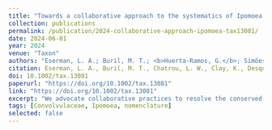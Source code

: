 ```yaml
---
title: "Towards a collaborative approach to the systematics of Ipomoea: a response to the rebuttal on changing the conserved type of <em>Ipomoea</em>"
collection: publications
permalink: /publication/2024-collaborative-approach-ipomoea-tax13081/
date: 2024-06-01
year: 2024
venue: "Taxon"
authors: "Eserman, L. A.; Buril, M. T.; <b>Huerta-Ramos, G.</b>; Simões, A. R. G.;  et al."
citation: Eserman, L. A., Buril, M. T., Chatrou, L. W., Clay, K., Desquilbet, T. E., Ferreira, P. P. A., Grande Allende, J. R., <b>Huerta-Ramos, G.</b>, Kojima, R. K., Miller, R. E., More, S., Moreira, A. L. C., Pastore, M., Petrongari, F. S., Pisuttimarn, P., Pornpongrungrueng, P., Rifkin, J., Shimpale, V. B., Sosef, M. S. M., Stinchcombe, J. R., & Simões, A. R. G. (2024). Towards a collaborative approach to the systematics of <em>Ipomoea</em>: A response to the rebuttal to (2786) proposal to change the conserved type of <em>Ipomoea</em>, nom. cons. (Convolvulaceae). Taxon, 73(3), 668–672. <a href="https://doi.org/10.1002/tax.13081" target="_blank" rel="noopener">https://doi.org/10.1002/tax.13081</a>
doi: 10.1002/tax.13081
paperurl: "https://doi.org/10.1002/tax.13081"
link: "https://doi.org/10.1002/tax.13081"
excerpt: "We advocate collaborative practices to resolve the conserved-type debate and stabilize <em>Ipomoea</em> taxonomy."
tags: [Convolvulaceae, Ipomoea, nomenclature]
selected: false
---
```

